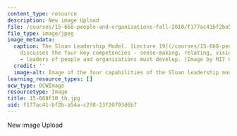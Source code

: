 ```yaml
---
content_type: resource
description: New image Upload
file: /courses/15-668-people-and-organizations-fall-2010/f177ac41bf2ba54ac2f823f20793d6b7_15-668f10_th.jpg
file_type: image/jpeg
image_metadata:
  caption: The Sloan Leadership Model. [Lecture 19](/courses/15-668-people-and-organizations-fall-2010/pages/lecture-notes)
    discusses the four key competencies - sense-making, relating, visioning and inventing
    - leaders of people and organizations must develop. (Image by MIT OpenCourseWare.)
  credit: ''
  image-alt: Image of the four capabilities of the Sloan leadership model.
learning_resource_types: []
ocw_type: OCWImage
resourcetype: Image
title: 15-668f10_th.jpg
uid: f177ac41-bf2b-a54a-c2f8-23f20793d6b7
---
```

New image Upload

